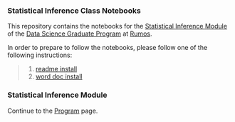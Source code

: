 ### Statistical Inference Class Notebooks

This repository contains the notebooks for the [Statistical Inference Module](https://rumos.pt/formacao/explorador-de-cursos/inferencia-estatistica) of the [Data Science Graduate Program](https://rumos.pt/formacao/explorador-de-cursos/pos-graduacao-data-science) at [Rumos](https://rumos.pt/).

In order to prepare to follow the notebooks, please follow one of the following instructions:

> 1. [readme install](prep/README.md)
> 2. [word doc install](https://github.com/SantosJGND/SI_NOTEBOOKS/blob/main/prep/ChristmasHomework.docx "download")

### Statistical Inference Module

Continue to the [Program](program.md) page.
